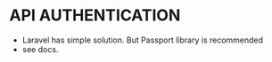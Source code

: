 
# API AUTHENTICATION

- Laravel has simple solution. But Passport library is recommended
- see docs.
